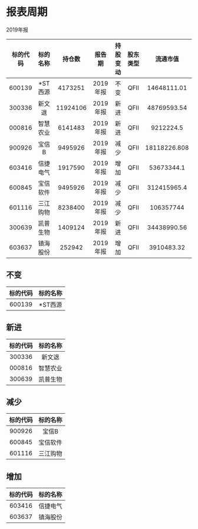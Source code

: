 # 报表周期 

2019年报

| 标的代码 | 标的名称 | 持仓数 | 报告期 | 持股变动 | 股东类型 | 流通市值 |
|:--:|:--:|:--:|:--:|:--:|:--:|:--:|
|600139|*ST西源|4173251|2019年报|不变|QFII|14648111.01|
|300336|新文退|11924106|2019年报|新进|QFII|48769593.54|
|000816|智慧农业|6141483|2019年报|新进|QFII|9212224.5|
|900926|宝信B|9495926|2019年报|减少|QFII|18118226.808|
|603416|信捷电气|1917590|2019年报|增加|QFII|53673344.1|
|600845|宝信软件|9495926|2019年报|减少|QFII|312415965.4|
|601116|三江购物|8238400|2019年报|减少|QFII|106357744|
|300639|凯普生物|1409124|2019年报|新进|QFII|34438990.56|
|603637|镇海股份|252942|2019年报|增加|QFII|3910483.32|


## 不变 

| 标的代码 | 标的名称 |
|:--:|:--:|
|600139|*ST西源|


## 新进 

| 标的代码 | 标的名称 |
|:--:|:--:|
|300336|新文退|
|000816|智慧农业|
|300639|凯普生物|


## 减少 

| 标的代码 | 标的名称 |
|:--:|:--:|
|900926|宝信B|
|600845|宝信软件|
|601116|三江购物|


## 增加 

| 标的代码 | 标的名称 |
|:--:|:--:|
|603416|信捷电气|
|603637|镇海股份|

